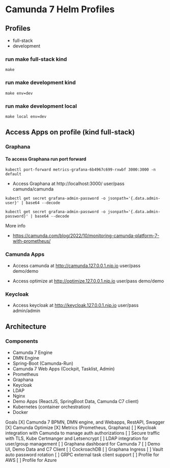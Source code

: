 # Camunda 7 Helm Profiles

## Profiles

- full-stack
- development

### run make full-stack kind

`make`

### run make development kind

`make env=dev`

### run make development local

`make local env=dev`


## Access Apps on profile (kind full-stack)

### Graphana

#### To access Graphana run port forward

`kubectl port-forward metrics-grafana-6b4967c699-rxwbf 3000:3000 -n default`

* Access Graphana at http://localhost:3000/ user/pass camunda/camunda

`kubectl get secret grafana-admin-password -o jsonpath='{.data.admin-user}' | base64 --decode`

`kubectl get secret grafana-admin-password -o jsonpath='{.data.admin-password}' | base64 --decode`

More info
- https://camunda.com/blog/2022/10/monitoring-camunda-platform-7-with-prometheus/

### Camunda Apps
* Access camunda at http://camunda.127.0.0.1.nip.io user/pass demo/demo

* Access optimize at http://optimize.127.0.0.1.nip.io user/pass demo/demo

### Keycloak

* Access keycloak at http://keycloak.127.0.0.1.nip.io user/pass admin/admin   


## Architecture

### Components
- Camunda 7 Engine
- DMN Engine
- Spring-Boot (Camunda-Run)
- Camunda 7 Web Apps (Cockpit, Tasklist, Admin)
- Prometheus
- Graphana
- Keycloak
- LDAP
- Nginx
- Demo Apps (ReactJS, SpringBoot Data, Camunda C7 client)
- Kubernetes (container orchestration)
- Docker


Goals
[X] Camunda 7 BPMN, DMN engine, and Webapps, RestAPI, Swagger
[X] Camunda Optimize
[X] Metrics (Prometheus, Graphana)
[ ] Keycloak integration with Camunda to manage auth authorizations
[ ] Secure traffic with TLS, Kube Certmanger and Letsencrypt
[ ] LDAP integration for user/group management
[ ] Graphana dashboard for Camunda 7
[ ] Demo UI, Demo Data and C7 Client
[ ] CockroachDB
[ ] Graphana Ingress
[ ] Vault auto password rotation
[ ] GRPC external task client support
[ ] Profile for AWS
[ ] Profile for Azure
